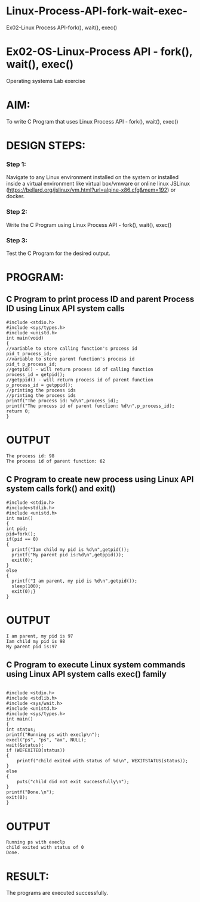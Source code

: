 # Linux-Process-API-fork-wait-exec-
Ex02-Linux Process API-fork(), wait(), exec()
# Ex02-OS-Linux-Process API - fork(), wait(), exec()
Operating systems Lab exercise


# AIM:
To write C Program that uses Linux Process API - fork(), wait(), exec()

# DESIGN STEPS:

### Step 1:

Navigate to any Linux environment installed on the system or installed inside a virtual environment like virtual box/vmware or online linux JSLinux (https://bellard.org/jslinux/vm.html?url=alpine-x86.cfg&mem=192) or docker.

### Step 2:

Write the C Program using Linux Process API - fork(), wait(), exec()

### Step 3:

Test the C Program for the desired output. 

# PROGRAM:

## C Program to print process ID and parent Process ID using Linux API system calls

```
#include <stdio.h>
#include <sys/types.h>
#include <unistd.h>
int main(void)
{
//variable to store calling function's process id
pid_t process_id;
//variable to store parent function's process id
pid_t p_process_id;
//getpid() - will return process id of calling function
process_id = getpid();
//getppid() - will return process id of parent function
p_process_id = getppid();
//printing the process ids
//printing the process ids
printf("The process id: %d\n",process_id);
printf("The process id of parent function: %d\n",p_process_id);
return 0;
}

```

# OUTPUT

```
The process id: 98
The process id of parent function: 62
```

## C Program to create new process using Linux API system calls fork() and exit()

```
#include <stdio.h>
#include<stdlib.h>
#include <unistd.h>
int main()
{
int pid;
pid=fork();
if(pid == 0)
{
  printf("Iam child my pid is %d\n",getpid());
  printf("My parent pid is:%d\n",getppid());
  exit(0);
}
else
{
  printf("I am parent, my pid is %d\n",getpid());
  sleep(100);
  exit(0);}
}

```

# OUTPUT

```
I am parent, my pid is 97
Iam child my pid is 98
My parent pid is:97
```

## C Program to execute Linux system commands using Linux API system calls exec() family

```

#include <stdio.h>
#include <stdlib.h>
#include <sys/wait.h>
#include <unistd.h>
#include <sys/types.h>
int main()
{ 
int status;
printf("Running ps with execlp\n");
execl("ps", "ps", "ax", NULL);
wait(&status);
if (WIFEXITED(status))
{
	printf("child exited with status of %d\n", WEXITSTATUS(status));
}
else
{
	puts("child did not exit successfully\n");
}
printf("Done.\n");
exit(0);
}
```

# OUTPUT

```
Running ps with execlp
child exited with status of 0
Done.
```

# RESULT:
The programs are executed successfully.
